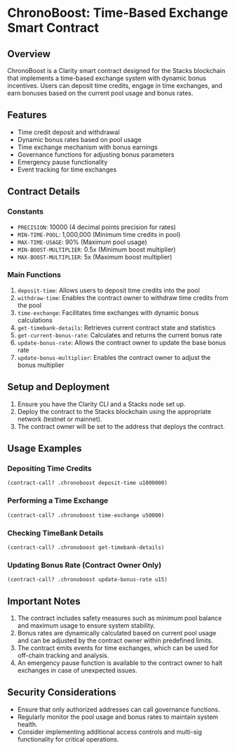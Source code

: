 # ChronoBoost: Time-Based Exchange Smart Contract

## Overview

ChronoBoost is a Clarity smart contract designed for the Stacks blockchain that implements a time-based exchange system with dynamic bonus incentives. Users can deposit time credits, engage in time exchanges, and earn bonuses based on the current pool usage and bonus rates.

## Features

- Time credit deposit and withdrawal
- Dynamic bonus rates based on pool usage
- Time exchange mechanism with bonus earnings
- Governance functions for adjusting bonus parameters
- Emergency pause functionality
- Event tracking for time exchanges

## Contract Details

### Constants

- `PRECISION`: 10000 (4 decimal points precision for rates)
- `MIN-TIME-POOL`: 1,000,000 (Minimum time credits in pool)
- `MAX-TIME-USAGE`: 90% (Maximum pool usage)
- `MIN-BOOST-MULTIPLIER`: 0.5x (Minimum boost multiplier)
- `MAX-BOOST-MULTIPLIER`: 5x (Maximum boost multiplier)

### Main Functions

1. `deposit-time`: Allows users to deposit time credits into the pool
2. `withdraw-time`: Enables the contract owner to withdraw time credits from the pool
3. `time-exchange`: Facilitates time exchanges with dynamic bonus calculations
4. `get-timebank-details`: Retrieves current contract state and statistics
5. `get-current-bonus-rate`: Calculates and returns the current bonus rate
6. `update-bonus-rate`: Allows the contract owner to update the base bonus rate
7. `update-bonus-multiplier`: Enables the contract owner to adjust the bonus multiplier

## Setup and Deployment

1. Ensure you have the Clarity CLI and a Stacks node set up.
2. Deploy the contract to the Stacks blockchain using the appropriate network (testnet or mainnet).
3. The contract owner will be set to the address that deploys the contract.

## Usage Examples

### Depositing Time Credits

```clarity
(contract-call? .chronoboost deposit-time u1000000)
```

### Performing a Time Exchange

```plaintext
(contract-call? .chronoboost time-exchange u50000)
```

### Checking TimeBank Details

```plaintext
(contract-call? .chronoboost get-timebank-details)
```

### Updating Bonus Rate (Contract Owner Only)

```plaintext
(contract-call? .chronoboost update-bonus-rate u15)
```

## Important Notes

1. The contract includes safety measures such as minimum pool balance and maximum usage to ensure system stability.
2. Bonus rates are dynamically calculated based on current pool usage and can be adjusted by the contract owner within predefined limits.
3. The contract emits events for time exchanges, which can be used for off-chain tracking and analysis.
4. An emergency pause function is available to the contract owner to halt exchanges in case of unexpected issues.


## Security Considerations

- Ensure that only authorized addresses can call governance functions.
- Regularly monitor the pool usage and bonus rates to maintain system health.
- Consider implementing additional access controls and multi-sig functionality for critical operations.
